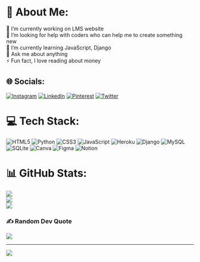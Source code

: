 # 💫 About Me:
🔭 I’m currently working on LMS website<br>🤝 I’m looking for help with coders who can help me to create something new<br>🌱 I’m currently learning JavaScript, Django<br>💬 Ask me about anything <br>⚡ Fun fact, I love reading about money 

<!--#
PAT_1=(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)
$-->

## 🌐 Socials:
[![Instagram](https://img.shields.io/badge/Instagram-%23E4405F.svg?logo=Instagram&logoColor=white)](https://instagram.com/codingabdullah) [![LinkedIn](https://img.shields.io/badge/LinkedIn-%230077B5.svg?logo=linkedin&logoColor=white)](https://linkedin.com/in/codingabdullah) [![Pinterest](https://img.shields.io/badge/Pinterest-%23E60023.svg?logo=Pinterest&logoColor=white)](https://pinterest.com/codingabdullah) [![Twitter](https://img.shields.io/badge/Twitter-%231DA1F2.svg?logo=Twitter&logoColor=white)](https://twitter.com/abdullah_gomah) 

# 💻 Tech Stack:
![HTML5](https://img.shields.io/badge/html5-%23E34F26.svg?style=for-the-badge&logo=html5&logoColor=white) ![Python](https://img.shields.io/badge/python-3670A0?style=for-the-badge&logo=python&logoColor=ffdd54) ![CSS3](https://img.shields.io/badge/css3-%231572B6.svg?style=for-the-badge&logo=css3&logoColor=white) ![JavaScript](https://img.shields.io/badge/javascript-%23323330.svg?style=for-the-badge&logo=javascript&logoColor=%23F7DF1E) ![Heroku](https://img.shields.io/badge/heroku-%23430098.svg?style=for-the-badge&logo=heroku&logoColor=white) ![Django](https://img.shields.io/badge/django-%23092E20.svg?style=for-the-badge&logo=django&logoColor=white) ![MySQL](https://img.shields.io/badge/mysql-%2300f.svg?style=for-the-badge&logo=mysql&logoColor=white) ![SQLite](https://img.shields.io/badge/sqlite-%2307405e.svg?style=for-the-badge&logo=sqlite&logoColor=white) ![Canva](https://img.shields.io/badge/Canva-%2300C4CC.svg?style=for-the-badge&logo=Canva&logoColor=white) 	![Figma](https://img.shields.io/badge/figma-%23F24E1E.svg?style=for-the-badge&logo=figma&logoColor=white) ![Notion](https://img.shields.io/badge/Notion-%23000000.svg?style=for-the-badge&logo=notion&logoColor=white)
# 📊 GitHub Stats:
![](https://github-readme-stats.vercel.app/api?username=abdullahgomah&theme=dark&hide_border=false&include_all_commits=false&count_private=false)<br/>
![](https://github-readme-streak-stats.herokuapp.com/?user=abdullahgomah&theme=dark&hide_border=false)<br/>
![](https://github-readme-stats.vercel.app/api/top-langs/?username=abdullahgomah&theme=dark&hide_border=false&include_all_commits=false&count_private=false&layout=compact)

### ✍️ Random Dev Quote
![](https://quotes-github-readme.vercel.app/api?type=horizontal&theme=radical)

---
[![](https://visitcount.itsvg.in/api?id=abdullahgomah&icon=0&color=0)](https://visitcount.itsvg.in)

